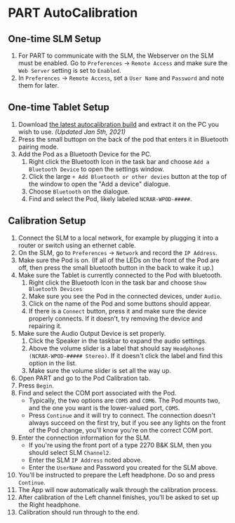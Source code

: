 # PART AutoCalibration

## One-time SLM Setup

1. For PART to communicate with the SLM, the Webserver on the SLM must be enabled.  Go to `Preferences` -> `Remote Access` and make sure the `Web Server` setting is set to `Enabled`.
2. In `Preferences` -> `Remote Access`, set a `User Name` and `Password` and note them for later.

## One-time Tablet Setup

1. Download [the latest autocalibration build](https://bgcgamefiles.s3.us-east-2.amazonaws.com/PART/Builds/Test/PART_AutoCalibration30.zip) and extract it on the PC you wish to use. _(Updated Jan 5th, 2021)_
2. Press the small buttopn on the back of the pod that enters it in Bluetooth pairing mode.
3. Add the Pod as a Bluetooth Device for the PC.
    1. Right click the Bluetooth Icon in the task bar and choose `Add a Bluetooth Device` to open the settings window.
    2. Click the large `+ Add Bluetooth or other devies` button at the top of the window to open the "Add a device" dialogue.
    3. Choose `Bluetooth` on the dialogue.
    4. Find and select the Pod, likely labeled `NCRAR-WPOD-#####`.

## Calibration Setup

1. Connect the SLM to a local network, for example by plugging it into a router or switch using an ethernet cable.
2. On the SLM, go to `Preferences` -> `Network` and record the `IP Address`.
3. Make sure the Pod is on. (If all of the LEDs on the front of the Pod are off, then press the small bluetooth button in the back to wake it up.)
4. Make sure the Tablet is currently connected to the Pod with bluetooth.
    1. Right click the Bluetooth Icon in the task bar and choose `Show Bluetooth Devices`
    2. Make sure you see the Pod in the connected devices, under `Audio`.
    3. Click on the name of the Pod and some buttons should appear.
    4. If there is a `Connect` button, press it and make sure the device properly connects. If it doesn't, try removing the device and repairing it.
5. Make sure the Audio Output Device is set properly.
    1. Click the Speaker in the taskbar to expand the audio settings.
    2. Above the volume slider is a label that should say `Headphones (NCRAR-WPOD-##### Stereo)`.  If it doesn't click the label and find this option in the list.
    3. Make sure the volume slider is set all the way up.
6. Open PART and go to the Pod Calibration tab.
7. Press `Begin`.
8. Find and select the COM port associated with the Pod.
    * Typically, the two options are `COM5` and `COM6`. The Pod mounts two, and the one you want is the lower-valued port, `COM5`.
    * Press `Continue` and it will try to connect. The connection doesn't always succeed on the first try, but if you see any lights on the front of the Pod change, you'll know you're on the correct COM port.
9. Enter the connection information for the SLM.
    * If you're using the front port of a type 2270 B&K SLM, then you should select SLM `Channel2`.
    * Enter the SLM `IP Address` noted above.
    * Enter the `UserName` and Password you created for the SLM above.
10. You'll be instructed to prepare the Left headphone. Do so and press `Continue`.
11. The App will now automatically walk through the calibration process.
12. After calibration of the Left channel finishes, you'll be asked to set up the Right headphone.
13. Calibration should run through to the end.
